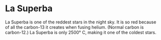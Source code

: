# La Superba

La Superba is one of the reddest stars in the night sky. It is so red because of
all the carbon-13 it creates when fusing helium. (Normal carbon is carbon-12.)
La Superba is only 2500° C, making it one of the coldest stars.
